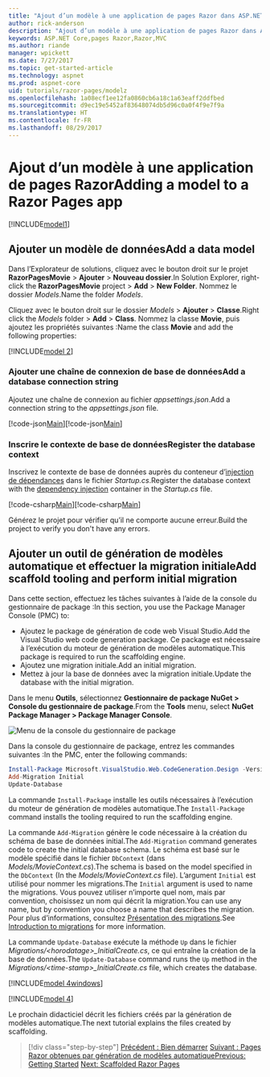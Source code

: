 ```yaml
---
title: "Ajout d’un modèle à une application de pages Razor dans ASP.NET Core"
author: rick-anderson
description: "Ajout d’un modèle à une application de pages Razor dans ASP.NET Core"
keywords: ASP.NET Core,pages Razor,Razor,MVC
ms.author: riande
manager: wpickett
ms.date: 7/27/2017
ms.topic: get-started-article
ms.technology: aspnet
ms.prod: aspnet-core
uid: tutorials/razor-pages/modelz
ms.openlocfilehash: 1a08ecf1ee12fa0860cb6a18c1a63eaff2ddfbed
ms.sourcegitcommit: d9ec19e5452af83648074db5d96c0a0f4f9e7f9a
ms.translationtype: HT
ms.contentlocale: fr-FR
ms.lasthandoff: 08/29/2017
---
```

# <a name="adding-a-model-to-a-razor-pages-app"></a><span data-ttu-id="c536c-104">Ajout d’un modèle à une application de pages Razor</span><span class="sxs-lookup"><span data-stu-id="c536c-104">Adding a model to a Razor Pages app</span></span>

[!INCLUDE[model1](../../includes/RP/model1.md)]

## <a name="add-a-data-model"></a><span data-ttu-id="c536c-105">Ajouter un modèle de données</span><span class="sxs-lookup"><span data-stu-id="c536c-105">Add a data model</span></span>

<span data-ttu-id="c536c-106">Dans l’Explorateur de solutions, cliquez avec le bouton droit sur le projet **RazorPagesMovie** > **Ajouter** > **Nouveau dossier**.</span><span class="sxs-lookup"><span data-stu-id="c536c-106">In Solution Explorer, right-click the **RazorPagesMovie** project > **Add** > **New Folder**.</span></span> <span data-ttu-id="c536c-107">Nommez le dossier *Models*.</span><span class="sxs-lookup"><span data-stu-id="c536c-107">Name the folder *Models*.</span></span>

<span data-ttu-id="c536c-108">Cliquez avec le bouton droit sur le dossier *Models* > **Ajouter** > **Classe**.</span><span class="sxs-lookup"><span data-stu-id="c536c-108">Right click the *Models* folder > **Add** > **Class**.</span></span> <span data-ttu-id="c536c-109">Nommez la classe **Movie**, puis ajoutez les propriétés suivantes :</span><span class="sxs-lookup"><span data-stu-id="c536c-109">Name the class **Movie** and add the following properties:</span></span>

[!INCLUDE[model 2](../../includes/RP/model2.md)]

<a name="cs"></a>
### <a name="add-a-database-connection-string"></a><span data-ttu-id="c536c-110">Ajouter une chaîne de connexion de base de données</span><span class="sxs-lookup"><span data-stu-id="c536c-110">Add a database connection string</span></span>

<span data-ttu-id="c536c-111">Ajoutez une chaîne de connexion au fichier *appsettings.json*.</span><span class="sxs-lookup"><span data-stu-id="c536c-111">Add a connection string to the *appsettings.json* file.</span></span>

<span data-ttu-id="c536c-112">[!code-json[Main](../../tutorials/razor-pages/razor-pages-start/sample/RazorPagesMovie/appsettings.json?highlight=8-10)]</span><span class="sxs-lookup"><span data-stu-id="c536c-112">[!code-json[Main](../../tutorials/razor-pages/razor-pages-start/sample/RazorPagesMovie/appsettings.json?highlight=8-10)]</span></span>

<a name="reg"></a>
###  <a name="register-the-database-context"></a><span data-ttu-id="c536c-113">Inscrire le contexte de base de données</span><span class="sxs-lookup"><span data-stu-id="c536c-113">Register the database context</span></span>

<span data-ttu-id="c536c-114">Inscrivez le contexte de base de données auprès du conteneur d’[injection de dépendances](xref:fundamentals/dependency-injection) dans le fichier *Startup.cs*.</span><span class="sxs-lookup"><span data-stu-id="c536c-114">Register the database context with the [dependency injection](xref:fundamentals/dependency-injection) container in the *Startup.cs* file.</span></span>

<span data-ttu-id="c536c-115">[!code-csharp[Main](../../tutorials/razor-pages/razor-pages-start/sample/RazorPagesMovie/Startup.cs?name=snippet_ConfigureServices&highlight=3-6)]</span><span class="sxs-lookup"><span data-stu-id="c536c-115">[!code-csharp[Main](../../tutorials/razor-pages/razor-pages-start/sample/RazorPagesMovie/Startup.cs?name=snippet_ConfigureServices&highlight=3-6)]</span></span>

<span data-ttu-id="c536c-116">Générez le projet pour vérifier qu’il ne comporte aucune erreur.</span><span class="sxs-lookup"><span data-stu-id="c536c-116">Build the project to verify you don't have any errors.</span></span>

<a name="pmc"></a>
## <a name="add-scaffold-tooling-and-perform-initial-migration"></a><span data-ttu-id="c536c-117">Ajouter un outil de génération de modèles automatique et effectuer la migration initiale</span><span class="sxs-lookup"><span data-stu-id="c536c-117">Add scaffold tooling and perform initial migration</span></span>

<span data-ttu-id="c536c-118">Dans cette section, effectuez les tâches suivantes à l’aide de la console du gestionnaire de package :</span><span class="sxs-lookup"><span data-stu-id="c536c-118">In this section, you use the Package Manager Console (PMC) to:</span></span>

* <span data-ttu-id="c536c-119">Ajoutez le package de génération de code web Visual Studio.</span><span class="sxs-lookup"><span data-stu-id="c536c-119">Add the Visual Studio web code generation package.</span></span> <span data-ttu-id="c536c-120">Ce package est nécessaire à l’exécution du moteur de génération de modèles automatique.</span><span class="sxs-lookup"><span data-stu-id="c536c-120">This package is required to run the scaffolding engine.</span></span>
* <span data-ttu-id="c536c-121">Ajoutez une migration initiale.</span><span class="sxs-lookup"><span data-stu-id="c536c-121">Add an initial migration.</span></span>
* <span data-ttu-id="c536c-122">Mettez à jour la base de données avec la migration initiale.</span><span class="sxs-lookup"><span data-stu-id="c536c-122">Update the database with the initial migration.</span></span>

<span data-ttu-id="c536c-123">Dans le menu **Outils**, sélectionnez **Gestionnaire de package NuGet > Console du gestionnaire de package**.</span><span class="sxs-lookup"><span data-stu-id="c536c-123">From the **Tools** menu, select **NuGet Package Manager > Package Manager Console**.</span></span>

  ![Menu de la console du gestionnaire de package](../first-mvc-app/adding-model/_static/pmc.png)

<span data-ttu-id="c536c-125">Dans la console du gestionnaire de package, entrez les commandes suivantes :</span><span class="sxs-lookup"><span data-stu-id="c536c-125">In the PMC, enter the following commands:</span></span>

```powershell
Install-Package Microsoft.VisualStudio.Web.CodeGeneration.Design -Version 2.0.0
Add-Migration Initial
Update-Database
```

<span data-ttu-id="c536c-126">La commande `Install-Package` installe les outils nécessaires à l’exécution du moteur de génération de modèles automatique.</span><span class="sxs-lookup"><span data-stu-id="c536c-126">The `Install-Package` command installs the tooling required to run the scaffolding engine.</span></span>

<span data-ttu-id="c536c-127">La commande `Add-Migration` génère le code nécessaire à la création du schéma de base de données initial.</span><span class="sxs-lookup"><span data-stu-id="c536c-127">The `Add-Migration` command generates code to create the initial database schema.</span></span> <span data-ttu-id="c536c-128">Le schéma est basé sur le modèle spécifié dans le fichier `DbContext` (dans *Models/MovieContext.cs*).</span><span class="sxs-lookup"><span data-stu-id="c536c-128">The schema is based on the model specified in the `DbContext` (In the *Models/MovieContext.cs* file).</span></span> <span data-ttu-id="c536c-129">L’argument `Initial` est utilisé pour nommer les migrations.</span><span class="sxs-lookup"><span data-stu-id="c536c-129">The `Initial` argument is used to name the migrations.</span></span> <span data-ttu-id="c536c-130">Vous pouvez utiliser n’importe quel nom, mais par convention, choisissez un nom qui décrit la migration.</span><span class="sxs-lookup"><span data-stu-id="c536c-130">You can use any name, but by convention you choose a name that describes the migration.</span></span> <span data-ttu-id="c536c-131">Pour plus d’informations, consultez [Présentation des migrations](xref:data/ef-mvc/migrations#introduction-to-migrations).</span><span class="sxs-lookup"><span data-stu-id="c536c-131">See [Introduction to migrations](xref:data/ef-mvc/migrations#introduction-to-migrations) for more information.</span></span>

<span data-ttu-id="c536c-132">La commande `Update-Database` exécute la méthode `Up` dans le fichier *Migrations/\<horodatage>_InitialCreate.cs*, ce qui entraîne la création de la base de données.</span><span class="sxs-lookup"><span data-stu-id="c536c-132">The `Update-Database` command runs the `Up` method in the *Migrations/\<time-stamp>_InitialCreate.cs* file, which creates the database.</span></span>

[!INCLUDE[model 4windows](../../includes/RP/model4Win.md)]

[!INCLUDE[model 4](../../includes/RP/model4.md)]

<span data-ttu-id="c536c-133">Le prochain didacticiel décrit les fichiers créés par la génération de modèles automatique.</span><span class="sxs-lookup"><span data-stu-id="c536c-133">The next tutorial explains the files created by scaffolding.</span></span>

>[!div class="step-by-step"]
<span data-ttu-id="c536c-134">[Précédent : Bien démarrer](xref:tutorials/razor-pages/razor-pages-start)
[Suivant : Pages Razor obtenues par génération de modèles automatique](xref:tutorials/razor-pages/page)</span><span class="sxs-lookup"><span data-stu-id="c536c-134">[Previous: Getting Started](xref:tutorials/razor-pages/razor-pages-start)
[Next: Scaffolded Razor Pages](xref:tutorials/razor-pages/page)</span></span>    